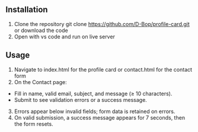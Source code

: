 ## Installation
1) Clone the repository git clone https://github.com/D-Bop/profile-card.git or download the code
2) Open with vs code and run on live server

## Usage
1) Navigate to index.html for the profile card or contact.html for the contact form
2) On the Contact page:
* Fill in name, valid email, subject, and message (≥ 10 characters).
* Submit to see validation errors or a success message.
3) Errors appear below invalid fields; form data is retained on errors.
4) On valid submission, a success message appears for 7 seconds, then the form resets. 
